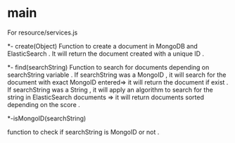 # main
For resource/services.js

*- create(Object)
Function to create a document in MongoDB and ElasticSearch . It will return the document created with a unique ID .


*- find(searchString)
Function to search for documents depending on searchString variable . If searchString was a MongoID , it will search for the document with exact MongoID entered=> it will return the document if exist . 
If searchString was a String , it will apply an algorithm to search for the string in ElasticSearch documents => it will return documents sorted depending on the score .

*-isMongoID(searchString)

function to check if searchString is MongoID or not .
